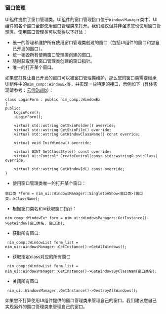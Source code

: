 ﻿### 窗口管理

UI组件提供了窗口管理类，UI组件的窗口管理接口位于`WindowsManager`类中。UI组件的各个窗口全部使用窗口管理类来打开。我们建议但并非强求您也使用窗口管理类。使用窗口管理类可以获得以下好处：

* 统一的管理和维护所有使用窗口管理类创建的窗口（包括UI组件的窗口和您自己开发的窗口）。
* 统一销毁所有使用窗口管理类创建的窗口。
* 随时获取使用窗口管理类创建的窗口指针。
* 唯一的打开某个窗口。

如果您打算让自己开发的窗口可以被窗口管理类维护，那么您的窗口类需要继承UI组件中的`nim_comp::WindowEx`类，并实现一些特定的接口，示例如下（具体实现请参考：[云信Duilib](./doc/nim_duilib.md)）：

```
class LoginForm : public nim_comp::WindowEx
{
public:
	LoginForm();
	~LoginForm();

	virtual std::wstring GetSkinFolder() override;
	virtual std::wstring GetSkinFile() override;
	virtual std::wstring GetWindowClassName() const override;

	virtual void InitWindow() override;

	virtual UINT GetClassStyle() const override;
	virtual ui::Control* CreateControl(const std::wstring& pstrClass) override;
	
	virtual std::wstring GetWindowId() const override;
}
```

* 使用窗口管理类唯一的打开某个窗口：

```
窗口类 *form = nim_ui::WindowsManager::SingletonShow<窗口类>(窗口类::kClassName);
```

* 根据窗口类名和id获取窗口指针：

```
nim_comp::WindowEx* form = nim_ui::WindowsManager::GetInstance()->GetWindow(窗口类名, 窗口ID);
```
* 获取所有窗口:

```
 nim_comp::WindowList form_list = nim_ui::WindowsManager::GetInstance()->GetAllWindows();
```
* 获取指定class对应的所有窗口

```
 nim_comp::WindowList form_list = nim_ui::WindowsManager::GetInstance()->GetWindowsByClassNam(窗口类名);
```
* 关闭所有窗口

```
 nim_ui::WindowsManager::GetInstance()->DestroyAllWindows();
```

如果您不打算使用UI组件提供的窗口管理类来管理自己的窗口，我们建议您自己实现另外的窗口管理类来管理自己的窗口。